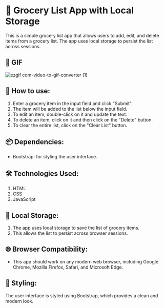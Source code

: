 <h1>🛒 Grocery List App with Local Storage</h1>
<p>This is a simple grocery list app that allows users to add, edit, and delete items from a grocery list. The app uses local storage to persist the list across sessions.</p>

<h2>🔧 GIF</h2>

![ezgif com-video-to-gif-converter (1)](https://github.com/tubayapa/Grocery-List-App/assets/147662888/1c966770-6c4f-4d06-a71a-82c33961e0c3)


<h2>🔧 How to use:</h2>
<ol>
  <li>Enter a grocery item in the input field and click "Submit".</li>
  <li>The item will be added to the list below the input field.</li>
  <li>To edit an item, double-click on it and update the text.</li>
  <li>To delete an item, click on it and then click on the "Delete" button.</li>
  <li>To clear the entire list, click on the "Clear List" button.</li>
</ol>

<h2>📦 Dependencies:</h2>
<ul>
  <li>Bootstrap: for styling the user interface.</li>
</ul>

<h2>🛠 Technologies Used:</h2>
<ol>
  <li>HTML</li>
  <li>CSS</li>
  <li>JavaScript</li>
</ol>

<h2>💾 Local Storage:</h2>
<ol>
  <li>The app uses local storage to save the list of grocery items.</li>
  <li>This allows the list to persist across browser sessions.</li>
</ol>

<h2>🌐 Browser Compatibility:</h2>
<ul>
  <li>This app should work on any modern web browser, including Google Chrome, Mozilla Firefox, Safari, and Microsoft Edge.</li>
</ul>

<h2>🎨 Styling:</h2>
<p>The user interface is styled using Bootstrap, which provides a clean and modern look.</p>
